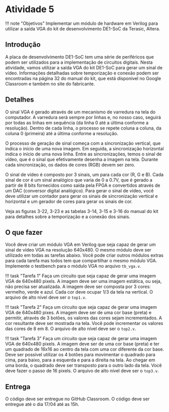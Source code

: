 # Atividade 5

!!! note "Objetivos"
    Implementar um módulo de hardware em Verilog para utilizar a saída VGA do kit de desenvolvimento DE1-SoC da Terasic, Altera.

## Introdução

A placa de desenvolvimento DE1-SoC tem uma série de periféricos que podem ser utilizados para a implementação de circuitos digitais. Nesta atividade, vamos utilizar a saída VGA do kit DE1-SoC para gerar um sinal de vídeo. Informações detalhadas sobre temporização e conexão podem ser encontradas na página 32 do manual do kit, que está disponível no Google Classroom e também no site do fabricante.

## Detalhes

O sinal VGA é gerado através de um mecanismo de varredura na tela do computador. A varredura será sempre por linhas e, no nosso caso, seguirá por todas as linhas em sequência (da linha 0 até a última conforme a resolução). Dentro de cada linha, o processo se repete coluna a coluna, da coluna 0 (primeira) até a última conforme a resolução. 

O processo de geração de sinal começa com a sincronização vertical, que indica o início de uma nova imagem. Em seguida, a sincronização horizontal indica o início de uma nova linha. Entre as sincronizações, temos o sinal de vídeo, que é o sinal que efetivamente desenha a imagem na tela. Durante cada sincronização, os dados de cores (RGB) devem ser zero. 

O sinal de vídeo é composto por 3 sinais, um para cada cor (R, G e B). Cada sinal de cor é um sinal analógico que varia de 0 a 0.7V, que é gerado a partir de 8 bits fornecidos como saída pela FPGA e convertidos através de um DAC (conversor digital analógico). Para gerar o sinal de vídeo, você deve utilizar um contador para gerar os sinais de sincronização vertical e horizontal e um gerador de cores para gerar os sinais de cor.

Veja as figuras 3-22, 3-23 e as tabelas 3-14, 3-15 e 3-16 do manual do kit para detalhes sobre a temporização e a conexão dos sinais.

## O que fazer

Você deve criar um módulo VGA em Verilog que seja capaz de gerar um sinal de vídeo VGA na resolução 640x480. O mesmo módulo deve ser utilizado em todas as tarefas abaixo. Você pode criar outros módulos extras para cada tarefa mas todos tem que compartilhar o mesmo módulo VGA. Implemente o testbench para o módulo VGA no arquivo `tb_vga.v`.

!!! task "Tarefa 1"
    Faça um circuito que seja capaz de gerar uma imagem VGA de 640x480 pixels. A imagem deve ser uma imagem estática, ou seja, não precisa ser atualizada. A imagem deve ser composta por 3 cores: vermelho, verde e azul. Cada cor deve ocupar 1/3 da tela na vertical. O arquivo de alto nível deve ser o `top1.v`.

!!! task "Tarefa 2"
    Faça um circuito que seja capaz de gerar uma imagem VGA de 640x480 pixes. A imagem deve ser de uma cor base (preta) e permitir, através de 3 botões, os valores das cores sejam incrementados. A cor resultante deve ser mostrada na tela. Você pode incrementar os valores das cores de 8 em 8. O arquivo de alto nível deve ser o `top2.v`.

!!! task "Tarefa 3"
    Faça um circuito que seja capaz de gerar uma imagem VGA de 640x480 pixels. A imagem deve ser de uma cor base (preta) e ter um quadrado de 16x16 ao centro da tela com uma cor diferente da cor base. Deve ser possível utilizar os 4 botões para movimentar o quadrado para cima, para baixo, para a esquerda e para a direita na tela. Ao chegar em uma borda, o quadrado deve ser transposto para o outro lado da tela. Você deve fazer o passo de 16 pixels. O arquivo de alto nível deve ser o `top3.v`.

## Entrega

O código deve ser entregue no GitHub Classroom. O código deve ser entregue até o dia 17/04 até as 15h.
